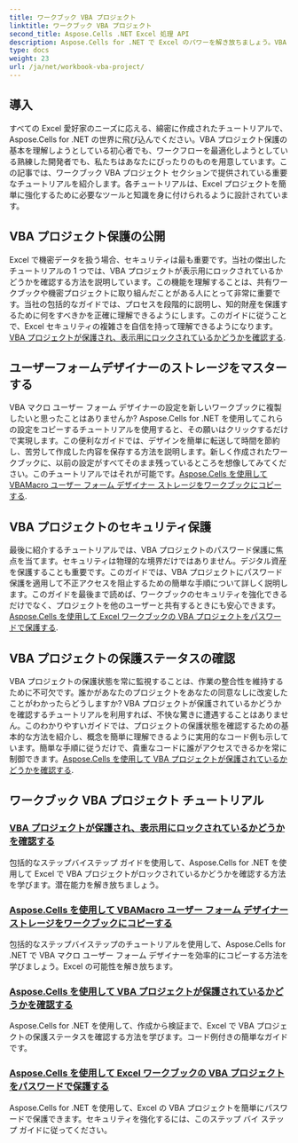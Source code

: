 ```yaml
---
title: ワークブック VBA プロジェクト
linktitle: ワークブック VBA プロジェクト
second_title: Aspose.Cells .NET Excel 処理 API
description: Aspose.Cells for .NET で Excel のパワーを解き放ちましょう。VBA プロジェクトの保護、ユーザー フォームのコピー、ワークブックのセキュリティ保護に関する包括的なチュートリアルをご覧ください。
type: docs
weight: 23
url: /ja/net/workbook-vba-project/
---
```

## 導入

すべての Excel 愛好家のニーズに応える、綿密に作成されたチュートリアルで、Aspose.Cells for .NET の世界に飛び込んでください。VBA プロジェクト保護の基本を理解しようとしている初心者でも、ワークフローを最適化しようとしている熟練した開発者でも、私たちはあなたにぴったりのものを用意しています。この記事では、ワークブック VBA プロジェクト セクションで提供されている重要なチュートリアルを紹介します。各チュートリアルは、Excel プロジェクトを簡単に強化するために必要なツールと知識を身に付けられるように設計されています。

## VBA プロジェクト保護の公開 

Excel で機密データを扱う場合、セキュリティは最も重要です。当社の傑出したチュートリアルの 1 つでは、VBA プロジェクトが表示用にロックされているかどうかを確認する方法を説明しています。この機能を理解することは、共有ワークブックや機密プロジェクトに取り組んだことがある人にとって非常に重要です。当社の包括的なガイドでは、プロセスを段階的に説明し、知的財産を保護するために何をすべきかを正確に理解できるようにします。このガイドに従うことで、Excel セキュリティの複雑さを自信を持って理解できるようになります。[VBA プロジェクトが保護され、表示用にロックされているかどうかを確認する](./check-vba-project-protection/).

## ユーザーフォームデザイナーのストレージをマスターする

VBA マクロ ユーザー フォーム デザイナーの設定を新しいワークブックに複製したいと思ったことはありませんか? Aspose.Cells for .NET を使用してこれらの設定をコピーするチュートリアルを使用すると、その願いはクリックするだけで実現します。この便利なガイドでは、デザインを簡単に転送して時間を節約し、苦労して作成した内容を保存する方法を説明します。新しく作成されたワークブックに、以前の設定がすべてそのまま残っているところを想像してみてください。このチュートリアルではそれが可能です。[Aspose.Cells を使用して VBAMacro ユーザー フォーム デザイナー ストレージをワークブックにコピーする](./copy-vbamacro-user-form-designer/).

## VBA プロジェクトのセキュリティ保護

最後に紹介するチュートリアルでは、VBA プロジェクトのパスワード保護に焦点を当てます。セキュリティは物理的な境界だけではありません。デジタル資産を保護することも重要です。このガイドでは、VBA プロジェクトにパスワード保護を適用して不正アクセスを阻止するための簡単な手順について詳しく説明します。このガイドを最後まで読めば、ワークブックのセキュリティを強化できるだけでなく、プロジェクトを他のユーザーと共有するときにも安心できます。[Aspose.Cells を使用して Excel ワークブックの VBA プロジェクトをパスワードで保護する](./password-protect-vba-project/).

## VBA プロジェクトの保護ステータスの確認

VBA プロジェクトの保護状態を常に監視することは、作業の整合性を維持するために不可欠です。誰かがあなたのプロジェクトをあなたの同意なしに改変したことがわかったらどうしますか? VBA プロジェクトが保護されているかどうかを確認するチュートリアルを利用すれば、不快な驚きに遭遇することはありません。このわかりやすいガイドでは、プロジェクトの保護状態を確認するための基本的な方法を紹介し、概念を簡単に理解できるように実用的なコード例も示しています。簡単な手順に従うだけで、貴重なコードに誰がアクセスできるかを常に制御できます。[Aspose.Cells を使用して VBA プロジェクトが保護されているかどうかを確認する](./find-if-vba-project-is-protected/).

## ワークブック VBA プロジェクト チュートリアル
### [VBA プロジェクトが保護され、表示用にロックされているかどうかを確認する](./check-vba-project-protection/)
包括的なステップバイステップ ガイドを使用して、Aspose.Cells for .NET を使用して Excel で VBA プロジェクトがロックされているかどうかを確認する方法を学びます。潜在能力を解き放ちましょう。
### [Aspose.Cells を使用して VBAMacro ユーザー フォーム デザイナー ストレージをワークブックにコピーする](./copy-vbamacro-user-form-designer/)
包括的なステップバイステップのチュートリアルを使用して、Aspose.Cells for .NET で VBA マクロ ユーザー フォーム デザイナーを効率的にコピーする方法を学びましょう。Excel の可能性を解き放ちます。
### [Aspose.Cells を使用して VBA プロジェクトが保護されているかどうかを確認する](./find-if-vba-project-is-protected/)
Aspose.Cells for .NET を使用して、作成から検証まで、Excel で VBA プロジェクトの保護ステータスを確認する方法を学びます。コード例付きの簡単なガイドです。
### [Aspose.Cells を使用して Excel ワークブックの VBA プロジェクトをパスワードで保護する](./password-protect-vba-project/)
Aspose.Cells for .NET を使用して、Excel の VBA プロジェクトを簡単にパスワードで保護できます。セキュリティを強化するには、このステップ バイ ステップ ガイドに従ってください。